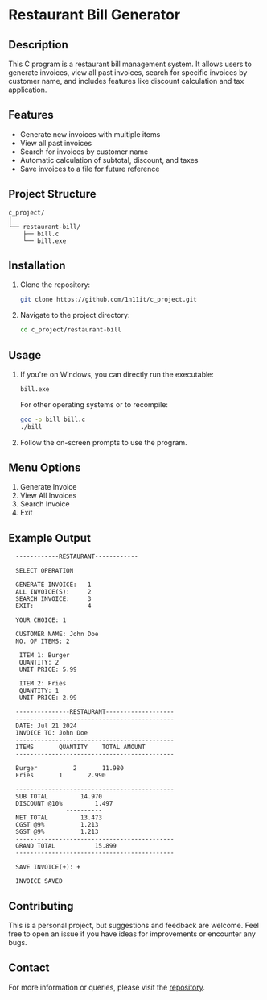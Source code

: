 # Restaurant Bill Generator

## Description
This C program is a restaurant bill management system. It allows users to generate invoices, view all past invoices, search for specific invoices by customer name, and includes features like discount calculation and tax application.

## Features
- Generate new invoices with multiple items
- View all past invoices
- Search for invoices by customer name
- Automatic calculation of subtotal, discount, and taxes
- Save invoices to a file for future reference

## Project Structure
```
c_project/
│
└── restaurant-bill/
    ├── bill.c
    └── bill.exe
```

## Installation
1. Clone the repository:
   ```sh
   git clone https://github.com/1n11it/c_project.git
   ```
2. Navigate to the project directory:
   ```sh
   cd c_project/restaurant-bill
   ```

## Usage
1. If you're on Windows, you can directly run the executable:
   ```sh
   bill.exe
   ```

   For other operating systems or to recompile:
   ```sh
   gcc -o bill bill.c
   ./bill
   ```

2. Follow the on-screen prompts to use the program.

## Menu Options
1. Generate Invoice
2. View All Invoices
3. Search Invoice
4. Exit

## Example Output
```
  ------------RESTAURANT------------	

  SELECT OPERATION 

  GENERATE INVOICE:   1
  ALL INVOICE(S):     2
  SEARCH INVOICE:     3
  EXIT:               4

  YOUR CHOICE: 1

  CUSTOMER NAME: John Doe
  NO. OF ITEMS: 2

   ITEM 1: Burger
   QUANTITY: 2
   UNIT PRICE: 5.99

   ITEM 2: Fries
   QUANTITY: 1
   UNIT PRICE: 2.99

  ---------------RESTAURANT-------------------
  --------------------------------------------
  DATE: Jul 21 2024
  INVOICE TO: John Doe
  --------------------------------------------
  ITEMS		  QUANTITY	  TOTAL AMOUNT		
  --------------------------------------------

  Burger		  2		  11.980		
  Fries		  1		  2.990		

  --------------------------------------------
  SUB TOTAL			14.970
  DISCOUNT @10%			1.497
				----------
  NET TOTAL			13.473
  CGST @9%			1.213
  SGST @9%			1.213
  --------------------------------------------
  GRAND TOTAL			15.899
  --------------------------------------------

  SAVE INVOICE(+): +

  INVOICE SAVED
```

## Contributing
This is a personal project, but suggestions and feedback are welcome. Feel free to open an issue if you have ideas for improvements or encounter any bugs.

## Contact
For more information or queries, please visit the [repository](https://github.com/1n11it/c_project).
